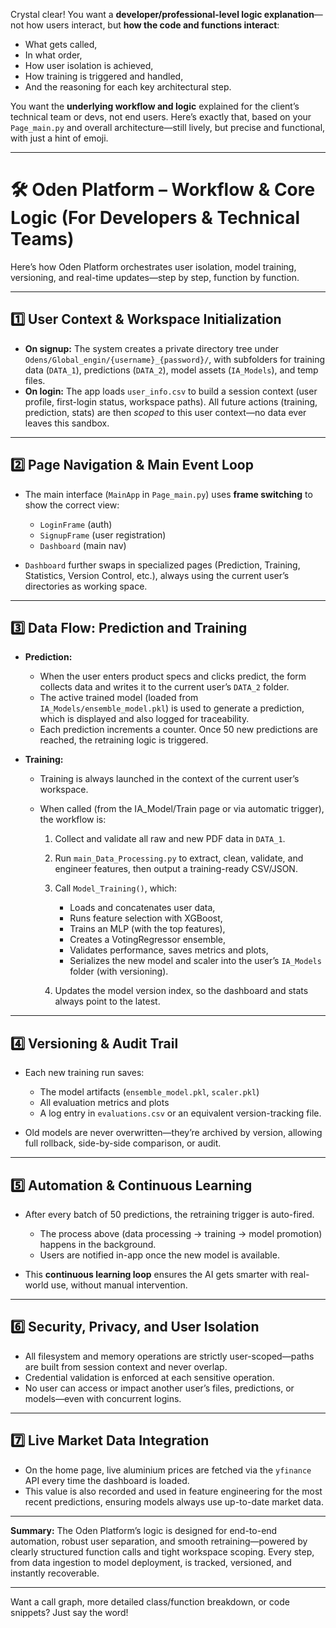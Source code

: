 Crystal clear!
You want a **developer/professional-level logic explanation**—not how users interact, but **how the code and functions interact**:

* What gets called,
* In what order,
* How user isolation is achieved,
* How training is triggered and handled,
* And the reasoning for each key architectural step.

You want the **underlying workflow and logic** explained for the client’s technical team or devs, not end users.
Here’s exactly that, based on your `Page_main.py` and overall architecture—still lively, but precise and functional, with just a hint of emoji.

---

# 🛠️ Oden Platform – Workflow & Core Logic (For Developers & Technical Teams)

Here’s how Oden Platform orchestrates user isolation, model training, versioning, and real-time updates—step by step, function by function.

---

## 1️⃣ User Context & Workspace Initialization

* **On signup:**
  The system creates a private directory tree under `Odens/Global_engin/{username}_{password}/`, with subfolders for training data (`DATA_1`), predictions (`DATA_2`), model assets (`IA_Models`), and temp files.
* **On login:**
  The app loads `user_info.csv` to build a session context (user profile, first-login status, workspace paths).
  All future actions (training, prediction, stats) are then *scoped* to this user context—no data ever leaves this sandbox.

---

## 2️⃣ Page Navigation & Main Event Loop

* The main interface (`MainApp` in `Page_main.py`) uses **frame switching** to show the correct view:

  * `LoginFrame` (auth)
  * `SignupFrame` (user registration)
  * `Dashboard` (main nav)
* `Dashboard` further swaps in specialized pages (Prediction, Training, Statistics, Version Control, etc.), always using the current user’s directories as working space.

---

## 3️⃣ Data Flow: Prediction and Training

* **Prediction:**

  * When the user enters product specs and clicks predict, the form collects data and writes it to the current user’s `DATA_2` folder.
  * The active trained model (loaded from `IA_Models/ensemble_model.pkl`) is used to generate a prediction, which is displayed and also logged for traceability.
  * Each prediction increments a counter. Once 50 new predictions are reached, the retraining logic is triggered.
* **Training:**

  * Training is always launched in the context of the current user’s workspace.
  * When called (from the IA\_Model/Train page or via automatic trigger), the workflow is:

    1. Collect and validate all raw and new PDF data in `DATA_1`.
    2. Run `main_Data_Processing.py` to extract, clean, validate, and engineer features, then output a training-ready CSV/JSON.
    3. Call `Model_Training()`, which:

       * Loads and concatenates user data,
       * Runs feature selection with XGBoost,
       * Trains an MLP (with the top features),
       * Creates a VotingRegressor ensemble,
       * Validates performance, saves metrics and plots,
       * Serializes the new model and scaler into the user’s `IA_Models` folder (with versioning).
    4. Updates the model version index, so the dashboard and stats always point to the latest.

---

## 4️⃣ Versioning & Audit Trail

* Each new training run saves:

  * The model artifacts (`ensemble_model.pkl`, `scaler.pkl`)
  * All evaluation metrics and plots
  * A log entry in `evaluations.csv` or an equivalent version-tracking file.
* Old models are never overwritten—they’re archived by version, allowing full rollback, side-by-side comparison, or audit.

---

## 5️⃣ Automation & Continuous Learning

* After every batch of 50 predictions, the retraining trigger is auto-fired.

  * The process above (data processing → training → model promotion) happens in the background.
  * Users are notified in-app once the new model is available.
* This **continuous learning loop** ensures the AI gets smarter with real-world use, without manual intervention.

---

## 6️⃣ Security, Privacy, and User Isolation

* All filesystem and memory operations are strictly user-scoped—paths are built from session context and never overlap.
* Credential validation is enforced at each sensitive operation.
* No user can access or impact another user’s files, predictions, or models—even with concurrent logins.

---

## 7️⃣ Live Market Data Integration

* On the home page, live aluminium prices are fetched via the `yfinance` API every time the dashboard is loaded.
* This value is also recorded and used in feature engineering for the most recent predictions, ensuring models always use up-to-date market data.

---

**Summary:**
The Oden Platform’s logic is designed for end-to-end automation, robust user separation, and smooth retraining—powered by clearly structured function calls and tight workspace scoping. Every step, from data ingestion to model deployment, is tracked, versioned, and instantly recoverable.

---

Want a call graph, more detailed class/function breakdown, or code snippets? Just say the word!
